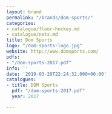 ```yaml
---
layout: brand
permalink: "/brands/dom-sports/"
categories:
- catalogue/floor-hockey.md
- catalogue/nets.md
title: Dom Sports
logo: "/dom-sports-logo.jpg"
website: http://www.domsports.com/
pdfs:
- "/dom-sports-2017.pdf"
info: ''
date: '2019-03-29T22:24:32.000+00:00'
catalogues:
- title: DOM Sports
  pdf: "/dom-sports-2017.pdf"
  year: 2017

---
```

